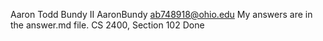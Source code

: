 Aaron Todd Bundy II
AaronBundy
ab748918@ohio.edu
My answers are in the answer.md file.
CS 2400, Section 102 
Done